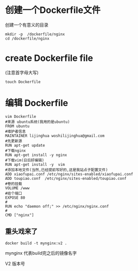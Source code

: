 # 创建一个Dockerfile文件

创建一个有意义的目录

```
mkdir -p  /dockerfile/nginx
cd /dockerfile/nginx 
```



# create Dockerfile  file 

(注意首字母大写)

```
touch Dockerfile
```



# 编辑 Dockerfile

```
vim Dockerfile
#来源 ubuntu系统(我用的是ubuntu)
FROM ubuntu
#维护者信息
MAINTAINER lijinghua woshilijinghua@gmail.com
#先更新源
RUN apt-get update
#下载nginx
RUN apt-get install -y nginx 
#下载vim(日后好编辑)
RUN apt-get install -y  vim
#添加本地文件(当然,已经提前写好的,这是我站点子配置文件)
ADD xiaofupai.conf /etc/nginx/sites-enabled/xiaofupai.conf
ADD toupiao.conf  /etc/nginx/sites-enabled/toupiao.conf
#卷的挂载
VOLUME /www 
#给个端口
EXPOSE 80
#
RUN echo "daemon off;" >> /etc/nginx/nginx.conf
#
CMD ["nginx"]
```



## 重头戏来了
```
docker build -t mynginx:v2 .
```



mynginx 代表build完之后的镜像名字

V2 版本号


